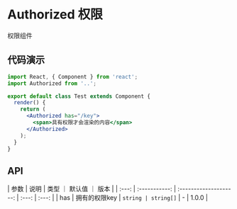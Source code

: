 # Authorized 权限

权限组件

## 代码演示

```jsx
import React, { Component } from 'react';
import Authorized from '..';

export default class Test extends Component {
  render() {
    return (
      <Authorized has="/key">
        <span>具有权限才会渲染的内容</span>
      </Authorized>
    );
  }
}
```

## API

| 参数  |     说明      | 类型 ｜ 默认值 ｜ 版本 |
| :---: | :-----------: | :--------------------: | :---: | :---: |
|  has  | 拥有的权限key |  `string | string[]`   |   -   | 1.0.0 |
